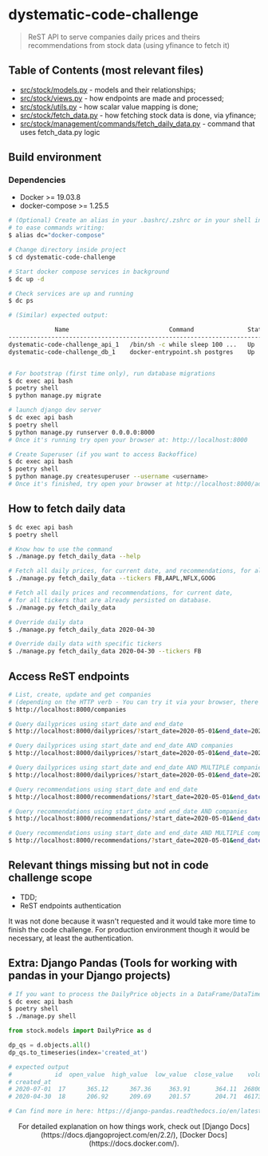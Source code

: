 # dystematic-code-challenge

> ReST API to serve companies daily prices and theirs recommendations from stock data (using yfinance to fetch it)

## Table of Contents (most relevant files)
* [src/stock/models.py]() - models and their relationships;
* [src/stock/views.py]() - how endpoints are made and processed;
* [src/stock/utils.py]() - how scalar value mapping is done;
* [src/stock/fetch_data.py]() - how fetching stock data is done, via yfinance;
* [src/stock/management/commands/fetch_daily_data.py]() - command that uses fetch_data.py logic

## Build environment

### Dependencies
* Docker >= 19.03.8
* docker-compose >= 1.25.5

``` bash
# (Optional) Create an alias in your .bashrc/.zshrc or in your shell instance,
# to ease commands writing:
$ alias dc="docker-compose"

# Change directory inside project
$ cd dystematic-code-challenge

# Start docker compose services in background
$ dc up -d

# Check services are up and running
$ dc ps

# (Similar) expected output:

             Name                            Command               State           Ports
-------------------------------------------------------------------------------------------------
dystematic-code-challenge_api_1   /bin/sh -c while sleep 100 ...   Up      0.0.0.0:8000->8000/tcp
dystematic-code-challenge_db_1    docker-entrypoint.sh postgres    Up      5432/tcp


# For bootstrap (first time only), run database migrations
$ dc exec api bash
$ poetry shell
$ python manage.py migrate

# launch django dev server
$ dc exec api bash
$ poetry shell
$ python manage.py runserver 0.0.0.0:8000
# Once it's running try open your browser at: http://localhost:8000

# Create Superuser (if you want to access Backoffice)
$ dc exec api bash
$ poetry shell
$ python manage.py createsuperuser --username <username>
# Once it's finished, try open your browser at http://localhost:8000/admin to login.
```

## How to fetch daily data
```bash
$ dc exec api bash
$ poetry shell

# Know how to use the command
$ ./manage.py fetch_daily_data --help

# Fetch all daily prices, for current date, and recommendations, for all specified tickers.
$ ./manage.py fetch_daily_data --tickers FB,AAPL,NFLX,GOOG

# Fetch all daily prices and recommendations, for current date,
# for all tickers that are already persisted on database.
$ ./manage.py fetch_daily_data

# Override daily data
$ ./manage.py fetch_daily_data 2020-04-30

# Override daily data with specific tickers
$ ./manage.py fetch_daily_data 2020-04-30 --tickers FB
```

## Access ReST endpoints
```bash
# List, create, update and get companies
# (depending on the HTTP verb - You can try it via your browser, there's a graphical user interface)
$ http://localhost:8000/companies

# Query dailyprices using start_date and end_date
$ http://localhost:8000/dailyprices/?start_date=2020-05-01&end_date=2020-07-30

# Query dailyprices using start_date and end_date AND companies
$ http://localhost:8000/dailyprices/?start_date=2020-05-01&end_date=2020-07-30&companies=FB

# Query dailyprices using start_date and end_date AND MULTIPLE companies
$ http://localhost:8000/dailyprices/?start_date=2020-05-01&end_date=2020-07-30&companies=FB&companies=AAPL

# Query recommendations using start_date and end_date
$ http://localhost:8000/recommendations/?start_date=2020-05-01&end_date=2020-07-30

# Query recommendations using start_date and end_date AND companies
$ http://localhost:8000/recommendations/?start_date=2020-05-01&end_date=2020-07-30&companies=FB

# Query recommendations using start_date and end_date AND MULTIPLE companies
$ http://localhost:8000/recommendations/?start_date=2020-05-01&end_date=2020-07-30&companies=FB&companies=AAPL
```

## Relevant things missing but not in code challenge scope
* TDD;
* ReST endpoints authentication

It was not done because it wasn't requested and it would take more time to finish the code challenge. For production environment though it would be necessary, at least the authentication.

## Extra: Django Pandas (Tools for working with pandas in your Django projects)
```bash
# If you want to process the DailyPrice objects in a DataFrame/DataTime object
$ dc exec api bash
$ poetry shell
$ ./manage.py shell
```

```python
from stock.models import DailyPrice as d

dp_qs = d.objects.all()
dp_qs.to_timeseries(index='created_at')

# expected output
#            id  open_value  high_value  low_value  close_value    volume company
# created_at
# 2020-07-01  17      365.12      367.36     363.91       364.11  26800491    AAPL
# 2020-04-30  18      206.92      209.69     201.57       204.71  46173300      FB

# Can find more in here: https://django-pandas.readthedocs.io/en/latest/
```

<p style="text-align: center;">For detailed explanation on how things work, check out [Django Docs](https://docs.djangoproject.com/en/2.2/), [Docker Docs](https://docs.docker.com/).</p>
